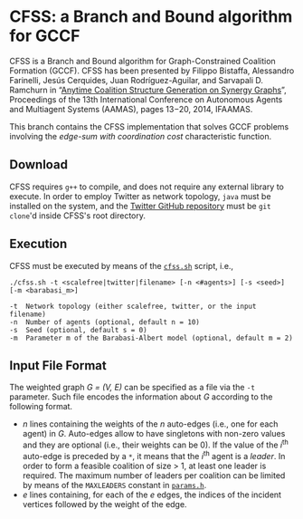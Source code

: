 CFSS: a Branch and Bound algorithm for GCCF
===================
CFSS is a Branch and Bound algorithm for Graph-Constrained Coalition Formation (GCCF). CFSS has been presented by Filippo Bistaffa, Alessandro Farinelli, Jesús Cerquides, Juan Rodríguez-Aguilar, and Sarvapali D. Ramchurn in “[Anytime Coalition Structure Generation on Synergy Graphs](http://www.aamas-conference.org/Proceedings/aamas2014/aamas/p13.pdf)”, Proceedings of the 13th International Conference on Autonomous Agents and Multiagent Systems (AAMAS), pages 13−20, 2014, IFAAMAS.

This branch contains the CFSS implementation that solves GCCF problems involving the <i>edge-sum with coordination cost</i> characteristic function.

Download
----------
CFSS requires `g++` to compile, and does not require any external library to execute. In order to employ Twitter as network topology, `java` must be installed on the system, and the [Twitter GitHub repository](https://github.com/filippobistaffa/twitter) must be `git clone`'d inside CFSS's root directory.

Execution
----------
CFSS must be executed by means of the [`cfss.sh`](cfss.sh) script, i.e.,
```
./cfss.sh -t <scalefree|twitter|filename> [-n <#agents>] [-s <seed>] [-m <barabasi_m>]

-t	Network topology (either scalefree, twitter, or the input filename)
-n	Number of agents (optional, default n = 10)
-s	Seed (optional, default s = 0)
-m	Parameter m of the Barabasi-Albert model (optional, default m = 2)
```

Input File Format
----------
The weighted graph <i>G = (V, E)</i> can be specified as a file via the `-t` parameter. Such file encodes the information about <i>G</i> according to the following format.

  * <i>n</i> lines containing the weights of the <i>n</i> auto-edges (i.e., one for each agent) in <i>G</i>. Auto-edges allow to have singletons with non-zero values and they are optional (i.e., their weights can be 0). If the value of the <i>i</i><sup>th</sup> auto-edge is preceded by a `*`, it means that the <i>i</i><sup>th</sup> agent is a <i>leader</i>. In order to form a feasible coalition of size > 1, at least one leader is required. The maximum number of leaders per coalition can be limited by means of the `MAXLEADERS` constant in [`params.h`](params.h).
  * <i>e</i> lines containing, for each of the <i>e</i> edges, the indices of the incident vertices followed by the weight of the edge.
